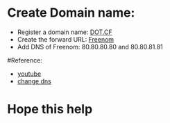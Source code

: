 # Create Domain name:  
- Register a domain name: [DOT.CF](http://www.dot.cf/en/index.html?lang=en)  
- Create the forward URL: [Freenom](https://my.freenom.com/)  
- Add DNS of Freenom: 80.80.80.80 and 80.80.81.81  

#Reference: 
- [youtube](https://www.youtube.com/watch?v=eEvojKH_DRI) 
- [change dns](https://www.privateinternetaccess.com/blog/changing-your-dns-settings-on-windows-10/)

# Hope this help
